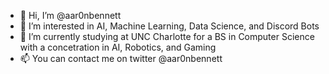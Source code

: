 - 👋 Hi, I’m @aar0nbennett
- 👀 I’m interested in AI, Machine Learning, Data Science, and Discord Bots
- 🌱 I’m currently studying at UNC Charlotte for a BS in Computer Science with a concetration in AI, Robotics, and Gaming
- 📫 You can contact me on twitter @aar0nbennett

<!---
aar0nbennett/aar0nbennett is a ✨ special ✨ repository because its `README.md` (this file) appears on your GitHub profile.
You can click the Preview link to take a look at your changes.
--->
